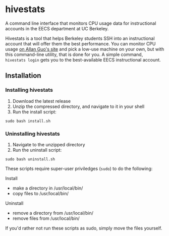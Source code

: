# hivestats
A command line interface that monitors CPU usage data for instructional accounts in the EECS department at UC Berkeley.

Hivestats is a tool that helps Berkeley students SSH into an instructional account that will offer them the best performance.
You can monitor CPU usage [on Allan Guo's site](http://aguo.us/hivemind/) and pick a low-use machine on your own, but with this command-line utility, that is done for you. A simple command, `hivestats login` gets you to the best-available EECS instructional account.

## Installation 
### Installing hivestats
1. Download the latest release
2. Unzip the compressed directory, and navigate to it in your shell
3. Run the install script:

`sudo bash install.sh`

### Uninstalling hivestats
1. Navigate to the unzipped directory
2. Run the uninstall script:

`sudo bash uninstall.sh`

These scripts require super-user priviledges (`sudo`) to do the following:

Install
- make a directory in /usr/local/bin/
- copy files to /usr/local/bin/

Uninstall
- remove a directory from /usr/local/bin/
- remove files from /usr/local/bin/

If you'd rather not run these scripts as sudo, simply move the files yourself.
